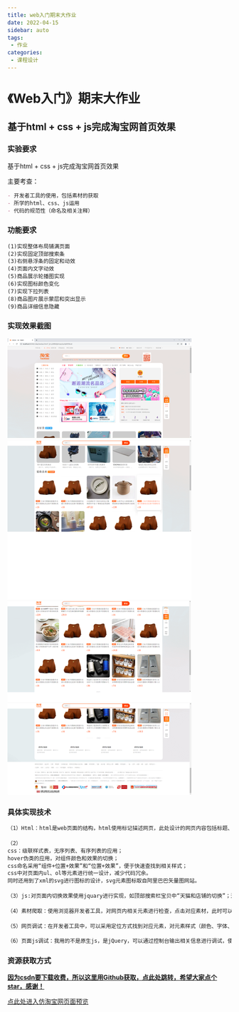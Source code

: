 ```yaml
---
title: web入门期末大作业
date: 2022-04-15
sidebar: auto
tags:
 - 作业
categories: 
 - 课程设计
---
```


# 《Web入门》期末大作业

## 基于html + css + js完成淘宝网首页效果

### 实验要求

基于html + css + js完成淘宝网首页效果 

主要考查：

```markdown
- 开发者工具的使用，包括素材的获取
- 所学的html、css、js运用
- 代码的规范性（命名及相关注释）
```

### 功能要求

```markdown
(1)实现整体布局铺满页面
(2)实现固定顶部搜索条
(3)右侧悬浮条的固定和动效
(4)页面内文字动效
(5)商品展示轮播图实现
(6)实现图标颜色变化
(7)实现下拉列表
(8)商品图片展示蒙层和突出显示
(9)商品详细信息隐藏
```

### 实现效果截图

<img title="" src="./1.png" alt="" data-align="inline">

### 具体实现技术

```markdown
（1）Html：html是web页面的结构，html使用标记描述网页，此处设计的网页内容包括标题、段落、无序列表、定义列表等。Html是标记和纯文本构成的，网站小图标命名favicon.ico，以img/x-icon设置。

（2）
css：级联样式表，无序列表、有序列表的应用；
hover伪类的应用，对组件颜色和效果的切换；
css命名采用“组件+位置+效果”和“位置+效果”，便于快速查找到相关样式；
css中对页面内ul、ol等元素进行统一设计，减少代码冗余。
同时还用到了xml的svg进行图标的设计，svg元素图标取自阿里巴巴矢量图网站。

（3）js:对页面内切换效果使用jquary进行实现，如顶部搜索栏宝贝中“天猫和店铺的切换”；滚动条监听，实现右侧悬浮导航跳转、回到顶部功能；轮播图状态切换，是采用增删class来实现的，所以没有动效…

（4）素材爬取：使用浏览器开发者工具，对网页内相关元素进行检查，点击对应素材，此时可以在对应规则中查看样式，一般图片会以链接形式存储，点击链接下载另存即可。同时，使用开发者工具还可以查看级联样式表属性，获取元素规则。

（5）网页调试：在开发者工具中，可以采用定位方式找到对应元素，对元素样式（颜色、字体、行高、偏移量、边距、边框、布局等）进行查看，同时可以编辑样式，实时查看和修改；在“计算出的样式”一栏中，可以查看到选中元素的布局和内部样式，通过布局图可以直观感受组件的位置，以便进行调整。

（6）页面js调试：我用的不是原生js，是jQuery，可以通过控制台输出相关信息进行调试，使用console.log、添加alert等方法，及时查看js错误原因，进行对应异常处理。
```

### 资源获取方式

**[因为csdn要下载收费，所以这里用Github获取，点此处跳转，希望大家点个star，感谢！](https://github.com/dgutboy/webTest)**

[点此处进入仿淘宝网页面预览](https://web-test-taupe.vercel.app/taobao.html)